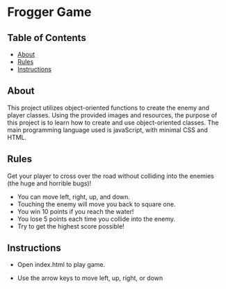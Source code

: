 Frogger Game
===============================

## Table of Contents

* [About](#about)
* [Rules](#rules)
* [Instructions](#instructions)

## About

This project utilizes object-oriented functions to create the enemy and player classes. Using the provided images and resources, the purpose of this project is to learn how to create and use object-oriented classes. The main programming language used is javaScript, with minimal CSS and HTML.

## Rules

Get your player to cross over the road without colliding into the enemies (the huge and horrible bugs)!

  * You can move left, right, up, and down.
  * Touching the enemy will move you back to square one.
  * You win 10 points if you reach the water!
  * You lose 5 points each time you collide into the enemy.
  * Try to get the highest score possible!

## Instructions

  * Open index.html to play game.

  * Use the arrow keys to move left, up, right, or down
